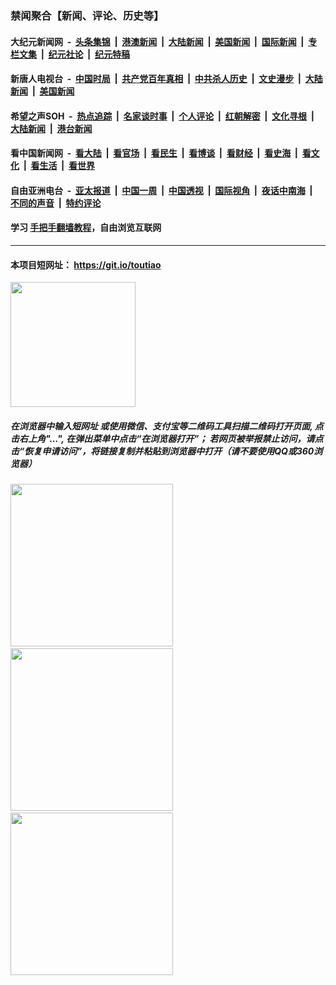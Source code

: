 ### 禁闻聚合【新闻、评论、历史等】

#### 大纪元新闻网 &nbsp;-&nbsp; [头条集锦](indexes/E头条集锦.md?t=03031331) &nbsp;|&nbsp; [港澳新闻](indexes/E港澳新闻.md?t=03031331)  &nbsp;|&nbsp; [大陆新闻](indexes/E大陆新闻.md?t=03031331) &nbsp;|&nbsp; [美国新闻](indexes/E美国新闻.md?t=03031331) &nbsp;|&nbsp; [国际新闻](indexes/E国际新闻.md?t=03031331) &nbsp;|&nbsp; [专栏文集](indexes/E专栏文集.md?t=03031331) &nbsp;|&nbsp; [纪元社论](indexes/E纪元社论.md?t=03031331) &nbsp;|&nbsp; [纪元特稿](indexes/E纪元特稿.md?t=03031331) 

#### 新唐人电视台 &nbsp;-&nbsp; [中国时局](indexes/N中国时局.md?t=03031331) &nbsp;|&nbsp; [共产党百年真相](indexes/N共产党百年真相.md?t=03031331) &nbsp;|&nbsp; [中共杀人历史](indexes/N中共杀人历史.md?t=03031331) &nbsp;|&nbsp; [文史漫步](indexes/N文史漫步.md?t=03031331) &nbsp;|&nbsp; [大陆新闻](indexes/N大陆新闻.md?t=03031331) &nbsp;|&nbsp; [美国新闻](indexes/N美国新闻.md?t=03031331)

#### 希望之声SOH &nbsp;-&nbsp; [热点追踪](indexes/H热点追踪.md?t=03031331) &nbsp;|&nbsp; [名家谈时事](indexes/H名家谈时事.md?t=03031331) &nbsp;|&nbsp; [个人评论](indexes/H个人评论.md?t=03031331)  &nbsp;|&nbsp; [红朝解密](indexes/H红朝解密.md?t=03031331) &nbsp;|&nbsp; [文化寻根](indexes/H文化寻根.md?t=03031331) &nbsp;|&nbsp; [大陆新闻](indexes/H大陆新闻.md?t=03031331) &nbsp;|&nbsp; [港台新闻](indexes/H港台新闻.md?t=03031331)

#### 看中国新闻网 &nbsp;-&nbsp; [看大陆](indexes/S看大陆.md?t=03031331) &nbsp;|&nbsp; [看官场](indexes/S看官场.md?t=03031331) &nbsp;|&nbsp; [看民生](indexes/S看民生.md?t=03031331)  &nbsp;|&nbsp; [看博谈](indexes/S看博谈.md?t=03031331) &nbsp;|&nbsp; [看财经](indexes/S看财经.md?t=03031331) &nbsp;|&nbsp; [看史海](indexes/S看史海.md?t=03031331) &nbsp;|&nbsp; [看文化](indexes/S看文化.md?t=03031331) &nbsp;|&nbsp; [看生活](indexes/S看生活.md?t=03031331) &nbsp;|&nbsp; [看世界](indexes/S看世界.md?t=03031331)

#### 自由亚洲电台 &nbsp;-&nbsp; [亚太报道](indexes/R亚太报道.md?t=03031331) &nbsp;|&nbsp; [中国一周](indexes/R中国一周.md?t=03031331) &nbsp;|&nbsp; [中国透视](indexes/R中国透视.md?t=03031331)  &nbsp;|&nbsp; [国际视角](indexes/R国际视角.md?t=03031331) &nbsp;|&nbsp; [夜话中南海](indexes/R夜话中南海.md?t=03031331) &nbsp;|&nbsp; [不同的声音](indexes/R不同的声音.md?t=03031331) &nbsp;|&nbsp; [特约评论](indexes/R特约评论.md?t=03031331)

#### 学习 [手把手翻墙教程](https://github.com/gfw-breaker/guides/wiki)，自由浏览互联网

----

#### 本项目短网址： https://git.io/toutiao
<img src="https://raw.githubusercontent.com/gfw-breaker/banned-news/master/scripts/img/qr.png" width="200px"/>  

##### 在浏览器中输入短网址 或使用微信、支付宝等二维码工具扫描二维码打开页面, 点击右上角"...", 在弹出菜单中点击“在浏览器打开”； 若网页被举报禁止访问，请点击“恢复申请访问”，将链接复制并粘贴到浏览器中打开（请不要使用QQ或360浏览器）

<img src="https://raw.githubusercontent.com/gfw-breaker/banned-news/master/scripts/img/1.png" width="260px"/> &nbsp; <img src="https://raw.githubusercontent.com/gfw-breaker/banned-news/master/scripts/img/2.png" width="260px"/> &nbsp; <img src="https://raw.githubusercontent.com/gfw-breaker/banned-news/master/scripts/img/3.png" width="260px"/>
